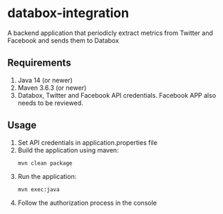 # databox-integration
A backend application that periodicly extract metrics from Twitter and Facebook and sends them to Databox

## Requirements
1. Java 14 (or newer)
2. Maven 3.6.3 (or newer)
3. Databox, Twitter and Facebook API credentials. Facebook APP also needs to be reviewed.

## Usage
1. Set API credentials in application.properties file
2. Build the application using maven:
    ```bash
    mvn clean package
    ```
3. Run the application:
    ```batch
    mvn exec:java
    ```
4. Follow the authorization process in the console
